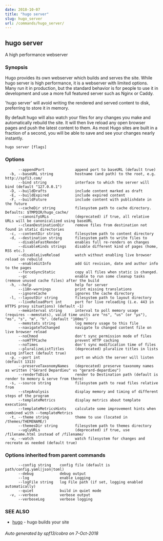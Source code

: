 ```yaml
---
date: 2018-10-07
title: "hugo server"
slug: hugo_server
url: /commands/hugo_server/
---
```

## hugo server

A high performance webserver

### Synopsis

Hugo provides its own webserver which builds and serves the site.
While hugo server is high performance, it is a webserver with limited options.
Many run it in production, but the standard behavior is for people to use it
in development and use a more full featured server such as Nginx or Caddy.

'hugo server' will avoid writing the rendered and served content to disk,
preferring to store it in memory.

By default hugo will also watch your files for any changes you make and
automatically rebuild the site. It will then live reload any open browser pages
and push the latest content to them. As most Hugo sites are built in a fraction
of a second, you will be able to save and see your changes nearly instantly.

```
hugo server [flags]
```

### Options

```
      --appendPort              append port to baseURL (default true)
  -b, --baseURL string          hostname (and path) to the root, e.g. http://spf13.com/
      --bind string             interface to which the server will bind (default "127.0.0.1")
  -D, --buildDrafts             include content marked as draft
  -E, --buildExpired            include expired content
  -F, --buildFuture             include content with publishdate in the future
      --cacheDir string         filesystem path to cache directory. Defaults: $TMPDIR/hugo_cache/
      --canonifyURLs            (deprecated) if true, all relative URLs will be canonicalized using baseURL
      --cleanDestinationDir     remove files from destination not found in static directories
  -c, --contentDir string       filesystem path to content directory
  -d, --destination string      filesystem path to write files to
      --disableFastRender       enables full re-renders on changes
      --disableKinds strings    disable different kind of pages (home, RSS etc.)
      --disableLiveReload       watch without enabling live browser reload on rebuild
      --enableGitInfo           add Git revision, date and author info to the pages
      --forceSyncStatic         copy all files when static is changed.
      --gc                      enable to run some cleanup tasks (remove unused cache files) after the build
  -h, --help                    help for server
      --i18n-warnings           print missing translations
      --ignoreCache             ignores the cache directory
  -l, --layoutDir string        filesystem path to layout directory
      --liveReloadPort int      port for live reloading (i.e. 443 in HTTPS proxy situations) (default -1)
      --meminterval string      interval to poll memory usage (requires --memstats), valid time units are "ns", "us" (or "µs"), "ms", "s", "m", "h". (default "100ms")
      --memstats string         log memory usage to this file
      --navigateToChanged       navigate to changed content file on live browser reload
      --noChmod                 don't sync permission mode of files
      --noHTTPCache             prevent HTTP caching
      --noTimes                 don't sync modification time of files
      --pluralizeListTitles     (deprecated) pluralize titles in lists using inflect (default true)
  -p, --port int                port on which the server will listen (default 1313)
      --preserveTaxonomyNames   (deprecated) preserve taxonomy names as written ("Gérard Depardieu" vs "gerard-depardieu")
      --renderToDisk            render to Destination path (default is render to memory & serve from there)
  -s, --source string           filesystem path to read files relative from
      --stepAnalysis            display memory and timing of different steps of the program
      --templateMetrics         display metrics about template executions
      --templateMetricsHints    calculate some improvement hints when combined with --templateMetrics
  -t, --theme string            theme to use (located in /themes/THEMENAME/)
      --themesDir string        filesystem path to themes directory
      --uglyURLs                (deprecated) if true, use /filename.html instead of /filename/
  -w, --watch                   watch filesystem for changes and recreate as needed (default true)
```

### Options inherited from parent commands

```
      --config string    config file (default is path/config.yaml|json|toml)
      --debug            debug output
      --log              enable Logging
      --logFile string   log File path (if set, logging enabled automatically)
      --quiet            build in quiet mode
  -v, --verbose          verbose output
      --verboseLog       verbose logging
```

### SEE ALSO

* [hugo](/commands/hugo/)	 - hugo builds your site

###### Auto generated by spf13/cobra on 7-Oct-2018
